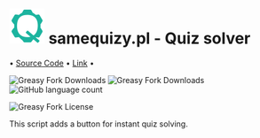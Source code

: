 # <img src="https://raw.githubusercontent.com/eye-wave/greasy-fork/main/packages/samequizy-solver/assets/icon.svg" height=64> samequizy.pl - Quiz solver
•︎ [Source Code](https://github.com/eye-wave/greasy-fork/tree/main/packages/samequizy-solver)
•︎ [Link](https://greasyfork.org/en/scripts/493333-samequizy-pl-quiz-solver)
•︎

![Greasy Fork Downloads](https://img.shields.io/greasyfork/dt/493333-samequizy-pl-quiz-solver)
![Greasy Fork Downloads](https://img.shields.io/greasyfork/v/493333-samequizy-pl-quiz-solver)
![GitHub language count](https://img.shields.io/github/languages/top/eye-wave/greasy-fork)

![Greasy Fork License](https://img.shields.io/greasyfork/l/493333-samequizy-pl-quiz-solver)

This script adds a button for instant quiz solving.
